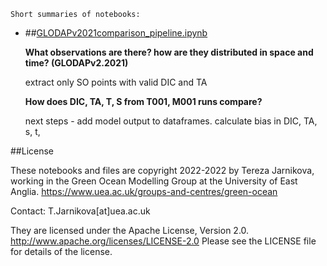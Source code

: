
    Short summaries of notebooks:

* ##[GLODAPv2021comparison_pipeline.ipynb](https://nbviewer.org/github/tjarnikova/SOZONE/blob/master/EVAL_output//GLODAPv2021comparison_pipeline.ipynb)  
    
    **What observations are there? how are they distributed in space and time? (GLODAPv2.2021)**  
      
    extract only SO points with valid DIC and TA   
      
    **How does DIC, TA, T, S from T001, M001 runs compare?**  
      
    next steps - add model output to dataframes. calculate bias in DIC, TA, s, t,   


##License

These notebooks and files are copyright 2022-2022
by Tereza Jarnikova, working in the Green Ocean Modelling Group
at the University of East Anglia. 
https://www.uea.ac.uk/groups-and-centres/green-ocean

Contact: T.Jarnikova[at]uea.ac.uk

They are licensed under the Apache License, Version 2.0.
http://www.apache.org/licenses/LICENSE-2.0
Please see the LICENSE file for details of the license.
